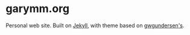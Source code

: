 # garymm.org

Personal web site. Built on [Jekyll](https://jekyllrb.com/), with theme based on
[gwgundersen's](http://gregorygundersen.com/blog/2020/06/21/blog-theme).
